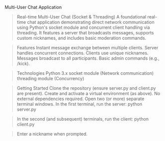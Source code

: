 Multi-User Chat Application

>Real-time Multi-User Chat (Socket & Threading)
A foundational real-time chat application demonstrating direct network communication using Python's socket module and concurrent client handling via threading. It features a server that broadcasts messages, supports custom nicknames, and includes basic moderation commands.

>Features
Instant message exchange between multiple clients.
Server handles concurrent connections.
Clients use unique nicknames.
Messages broadcast to all participants.
Basic admin commands (e.g., /kick).

>Technologies
Python 3.x
socket module (Network communication)
threading module (Concurrency)

>Getting Started
Clone the repository (ensure server.py and client.py are present).
Create and activate a virtual environment (as above).
No external dependencies required.
Open two (or more) separate terminal windows.
In the first terminal, run the server:
python server.py

>In the second (and subsequent) terminals, run the client:
python client.py

>Enter a nickname when prompted.
